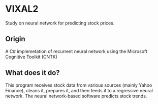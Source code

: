# VIXAL2
Study on neural network for predicting stock prices.

## Origin
A C# implemetation of recurrent neural network using the Microsoft Cognitive Toolkit (CNTK)

## What does it do?
This program receives stock data from various sources (mainly Yahoo Finance), cleans it, prepares it, and then feeds it to a regressive neural network. The neural network-based software predicts stock trends.
